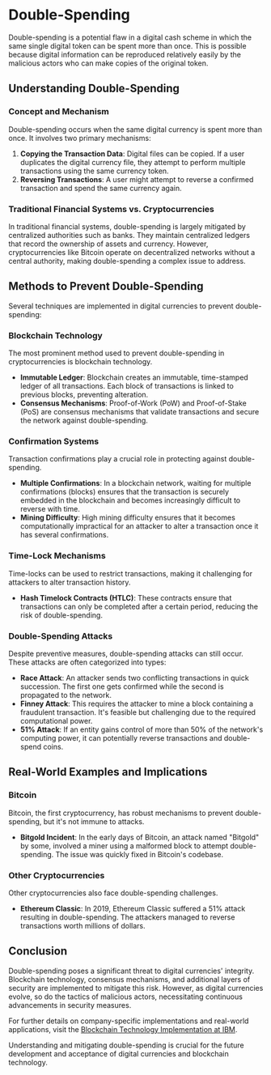 # Double-Spending

Double-spending is a potential flaw in a digital cash scheme in which the same single digital token can be spent more than once. This is possible because digital information can be reproduced relatively easily by the malicious actors who can make copies of the original token.

## Understanding Double-Spending

### Concept and Mechanism

Double-spending occurs when the same digital currency is spent more than once. It involves two primary mechanisms:

1. **Copying the Transaction Data**: Digital files can be copied. If a user duplicates the digital currency file, they attempt to perform multiple transactions using the same currency token.
2. **Reversing Transactions**: A user might attempt to reverse a confirmed transaction and spend the same currency again.

### Traditional Financial Systems vs. Cryptocurrencies

In traditional financial systems, double-spending is largely mitigated by centralized authorities such as banks. They maintain centralized ledgers that record the ownership of assets and currency. However, cryptocurrencies like Bitcoin operate on decentralized networks without a central authority, making double-spending a complex issue to address.

## Methods to Prevent Double-Spending

Several techniques are implemented in digital currencies to prevent double-spending:

### Blockchain Technology

The most prominent method used to prevent double-spending in cryptocurrencies is blockchain technology.

- **Immutable Ledger**: Blockchain creates an immutable, time-stamped ledger of all transactions. Each block of transactions is linked to previous blocks, preventing alteration.
- **Consensus Mechanisms**: Proof-of-Work (PoW) and Proof-of-Stake (PoS) are consensus mechanisms that validate transactions and secure the network against double-spending.

### Confirmation Systems

Transaction confirmations play a crucial role in protecting against double-spending.

- **Multiple Confirmations**: In a blockchain network, waiting for multiple confirmations (blocks) ensures that the transaction is securely embedded in the blockchain and becomes increasingly difficult to reverse with time.
- **Mining Difficulty**: High mining difficulty ensures that it becomes computationally impractical for an attacker to alter a transaction once it has several confirmations.

### Time-Lock Mechanisms

Time-locks can be used to restrict transactions, making it challenging for attackers to alter transaction history.

- **Hash Timelock Contracts (HTLC)**: These contracts ensure that transactions can only be completed after a certain period, reducing the risk of double-spending.

### Double-Spending Attacks

Despite preventive measures, double-spending attacks can still occur. These attacks are often categorized into types:

- **Race Attack**: An attacker sends two conflicting transactions in quick succession. The first one gets confirmed while the second is propagated to the network.
- **Finney Attack**: This requires the attacker to mine a block containing a fraudulent transaction. It's feasible but challenging due to the required computational power.
- **51% Attack**: If an entity gains control of more than 50% of the network's computing power, it can potentially reverse transactions and double-spend coins.

## Real-World Examples and Implications

### Bitcoin

Bitcoin, the first cryptocurrency, has robust mechanisms to prevent double-spending, but it's not immune to attacks.

- **Bitgold Incident**: In the early days of Bitcoin, an attack named "Bitgold" by some, involved a miner using a malformed block to attempt double-spending. The issue was quickly fixed in Bitcoin's codebase.

### Other Cryptocurrencies

Other cryptocurrencies also face double-spending challenges.

- **Ethereum Classic**: In 2019, Ethereum Classic suffered a 51% attack resulting in double-spending. The attackers managed to reverse transactions worth millions of dollars.

## Conclusion

Double-spending poses a significant threat to digital currencies' integrity. Blockchain technology, consensus mechanisms, and additional layers of security are implemented to mitigate this risk. However, as digital currencies evolve, so do the tactics of malicious actors, necessitating continuous advancements in security measures.

For further details on company-specific implementations and real-world applications, visit the [Blockchain Technology Implementation at IBM](https://www.ibm.com/blockchain).

Understanding and mitigating double-spending is crucial for the future development and acceptance of digital currencies and blockchain technology.
